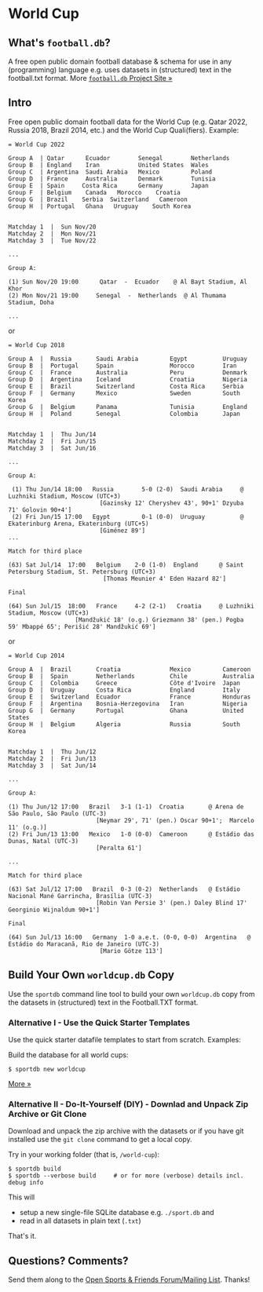 # World Cup

## What's `football.db`?

A free open public domain football database & schema
for use in any (programming) language e.g. uses datasets in (structured) text in the football.txt format.
More [`football.db` Project Site »](http://openfootball.github.io)

## Intro

Free open public domain football data for the World Cup (e.g. Qatar 2022, Russia 2018, Brazil 2014, etc.)
and the World Cup Quali(fiers). Example:

```
= World Cup 2022

Group A  | Qatar      Ecuador        Senegal        Netherlands
Group B  | England    Iran           United States  Wales
Group C  | Argentina  Saudi Arabia   Mexico         Poland
Group D  | France     Australia      Denmark        Tunisia
Group E  | Spain     Costa Rica      Germany        Japan
Group F  | Belgium    Canada   Morocco    Croatia
Group G  | Brazil    Serbia  Switzerland   Cameroon
Group H  | Portugal   Ghana   Uruguay    South Korea


Matchday 1  |  Sun Nov/20
Matchday 2  |  Mon Nov/21
Matchday 3  |  Tue Nov/22

...

Group A:

(1) Sun Nov/20 19:00      Qatar  -  Ecuador    @ Al Bayt Stadium, Al Khor
(2) Mon Nov/21 19:00     Senegal  -  Netherlands  @ Al Thumama Stadium, Doha

...
```


or



```
= World Cup 2018

Group A  |  Russia       Saudi Arabia         Egypt          Uruguay
Group B  |  Portugal     Spain                Morocco        Iran
Group C  |  France       Australia            Peru           Denmark
Group D  |  Argentina    Iceland              Croatia        Nigeria
Group E  |  Brazil       Switzerland          Costa Rica     Serbia
Group F  |  Germany      Mexico               Sweden         South Korea
Group G  |  Belgium      Panama               Tunisia        England
Group H  |  Poland       Senegal              Colombia       Japan


Matchday 1  |  Thu Jun/14
Matchday 2  |  Fri Jun/15
Matchday 3  |  Sat Jun/16

...

Group A:

 (1) Thu Jun/14 18:00   Russia        5-0 (2-0)  Saudi Arabia     @ Luzhniki Stadium, Moscow (UTC+3)
                          [Gazinsky 12' Cheryshev 43', 90+1' Dzyuba 71' Golovin 90+4']
 (2) Fri Jun/15 17:00   Egypt         0-1 (0-0)  Uruguay          @ Ekaterinburg Arena, Ekaterinburg (UTC+5)
                          [Giménez 89']
...

Match for third place

(63) Sat Jul/14  17:00   Belgium    2-0 (1-0)  England      @ Saint Petersburg Stadium, St. Petersburg (UTC+3)
                           [Thomas Meunier 4' Eden Hazard 82']

Final

(64) Sun Jul/15  18:00   France     4-2 (2-1)   Croatia     @ Luzhniki Stadium, Moscow (UTC+3)
                   [Mandžukić 18' (o.g.) Griezmann 38' (pen.) Pogba 59' Mbappé 65'; Perišić 28' Mandžukić 69']

```

or

```
= World Cup 2014

Group A  |  Brazil       Croatia              Mexico         Cameroon
Group B  |  Spain        Netherlands          Chile          Australia
Group C  |  Colombia     Greece               Côte d'Ivoire  Japan
Group D  |  Uruguay      Costa Rica           England        Italy
Group E  |  Switzerland  Ecuador              France         Honduras
Group F  |  Argentina    Bosnia-Herzegovina   Iran           Nigeria
Group G  |  Germany      Portugal             Ghana          United States
Group H  |  Belgium      Algeria              Russia         South Korea


Matchday 1  |  Thu Jun/12
Matchday 2  |  Fri Jun/13
Matchday 3  |  Sat Jun/14

...

Group A:

(1) Thu Jun/12 17:00   Brazil   3-1 (1-1)  Croatia       @ Arena de São Paulo, São Paulo (UTC-3)
                         [Neymar 29', 71' (pen.) Oscar 90+1';  Marcelo 11' (o.g.)]
(2) Fri Jun/13 13:00   Mexico   1-0 (0-0)  Cameroon      @ Estádio das Dunas, Natal (UTC-3)
                         [Peralta 61']

...

Match for third place

(63) Sat Jul/12 17:00   Brazil  0-3 (0-2)  Netherlands   @ Estádio Nacional Mané Garrincha, Brasília (UTC-3)
                         [Robin Van Persie 3' (pen.) Daley Blind 17' Georginio Wijnaldum 90+1']

Final

(64) Sun Jul/13 16:00   Germany  1-0 a.e.t. (0-0, 0-0)  Argentina   @ Estádio do Maracanã, Rio de Janeiro (UTC-3)
                          [Mario Götze 113']

```




## Build Your Own `worldcup.db` Copy

Use the `sportdb` command line tool to build your own `worldcup.db` copy
from the datasets in (structured) text in the Football.TXT format.

### Alternative I - Use the Quick Starter Templates

Use the quick starter datafile templates to start from scratch. Examples:

Build the database for all world cups:

    $ sportdb new worldcup

[More »](https://github.com/openfootball/quick-starter)



### Alternative II - Do-It-Yourself (DIY) - Downlad and Unpack Zip Archive or Git Clone

Download and unpack the zip archive with the datasets or if you have git installed use the `git clone` command to
get a local copy.

Try in your working folder (that is, `/world-cup`):

```
$ sportdb build
$ sportdb --verbose build     # or for more (verbose) details incl. debug info
```

This will

- setup a new single-file SQLite database e.g. `./sport.db` and
- read in all datasets in plain text (`.txt`)

That's it.



## Questions? Comments?

Send them along to the
[Open Sports & Friends Forum/Mailing List](http://groups.google.com/group/opensport).
Thanks!

